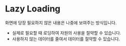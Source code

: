 # Lazy Loading
화면에 당장 필요하지 않은 내용은 나중에 보여주는 방식입니다. 
- 실제로 필요할 때 로딩하여 자원의 사용을 절약할 수 있습니다.
- 사용하지 않는 데이터를 줄여서 데이터를 절약할 수 있습니다. 
